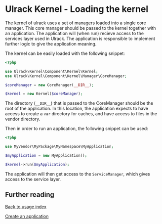 # Ulrack Kernel - Loading the kernel

The kernel of ulrack uses a set of managers loaded into a single core manager.
This core manager should be passed to the kernel together with an application.
The application will (when run) recieve access to the services layer used in
Ulrack. The application is responsible to implement further logic to give the
application meaning.

The kernel can be easily loaded with the following snippet:
```php
<?php

use Ulrack\Kernel\Component\Kernel\Kernel;
use Ulrack\Kernel\Component\Kernel\Manager\CoreManager;

$coreManager = new CoreManager(__DIR__);

$kernel = new Kernel($coreManager);

```

The directory (`__DIR__`) that is passed to the CoreManager should be the root
of the application. In this location, the application expects to have access to
create a `var` directory for caches, and have access to files in the vendor
directory.

Then in order to run an application, the following snippet can be used:
```php
<?php

use MyVendor\MyPackage\MyNamespace\MyApplication;

$myApplication = new MyApplication();

$kernel->run($myApplication);

```

The application will then get access to the `ServiceManager`, which gives access
to the service layer.

## Further reading

[Back to usage index](index.md)

[Create an application](create-an-application.md)
